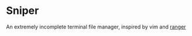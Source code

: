# Sniper

An extremely incomplete terminal file manager, inspired by vim and [ranger](https://github.com/ranger/ranger)
